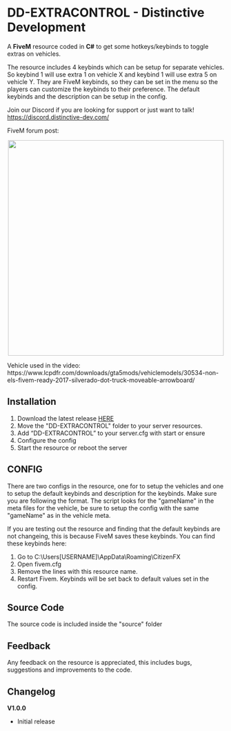 # DD-EXTRACONTROL - Distinctive Development

A **FiveM** resource coded in **C#** to get some hotkeys/keybinds to toggle extras on vehicles.

The resource includes 4 keybinds which can be setup for separate vehicles. So keybind 1 will use extra 1 on vehicle X and keybind 1 will use extra 5 on vehicle Y. They are FiveM keybinds, so they can be set in the menu so the players can customize the keybinds to their preference. The default keybinds and the description can be setup in the config.

Join our Discord if you are looking for support or just want to talk!
https://discord.distinctive-dev.com/

FiveM forum post: 

<p align="center">
  <a href="https://www.youtube.com/watch?v=0AygtwevKKQ">
    <img src="https://distinctive-dev.com/github/images/DD-EXTRACONTROL/DD-EXTRACONTROL-YT.png" target="_blank" width="500" >
  </a>
</p>
Vehicle used in the video: 
https://www.lcpdfr.com/downloads/gta5mods/vehiclemodels/30534-non-els-fivem-ready-2017-silverado-dot-truck-moveable-arrowboard/


## Installation
1. Download the latest release [HERE](https://github.com/DistinctiveDevelopment/DD-EXTRACONTROL/releases "DD-EXTRACONTROL Releases")
2. Move the "DD-EXTRACONTROL" folder to your server resources.
3. Add “DD-EXTRACONTROL” to your server.cfg with start or ensure
4. Configure the config
5. Start the resource or reboot the server

## CONFIG
There are two configs in the resource, one for to setup the vehicles and one to setup the default keybinds and description for the keybinds. Make sure you are following the format. The script looks for the "gameName" in the meta files for the vehicle, be sure to setup the config with the same "gameName" as in the vehicle meta.

If you are testing out the resource and finding that the default keybinds are not changeing, this is because FiveM saves these keybinds.
You can find these keybinds here:
1. Go to C:\Users\[USERNAME]\AppData\Roaming\CitizenFX
2. Open fivem.cfg
3. Remove the lines with this resource name.
4. Restart Fivem. Keybinds will be set back to default values set in the config.

## Source Code
The source code is included inside the "source" folder

## Feedback
Any feedback on the resource is appreciated, this includes bugs, suggestions and improvements to the code.

## Changelog
**V1.0.0**
- Initial release
